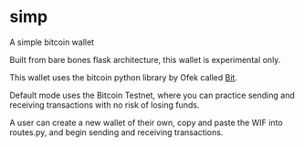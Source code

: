 # simp
A simple bitcoin wallet

Built from bare bones flask architecture, this wallet is experimental only.

This wallet uses the bitcoin python library by Ofek called [Bit](https://github.com/ofek/bit).

Default mode uses the Bitcoin Testnet, where you can practice sending and receiving transactions with no risk of losing funds. 

A user can create a new wallet of their own, copy and paste the WIF into routes.py, and begin sending and receiving transactions. 
